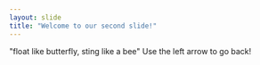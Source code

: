 ```yaml
---
layout: slide
title: "Welcome to our second slide!"
---
```

"float like butterfly, sting like a bee" 
Use the left arrow to go back!
